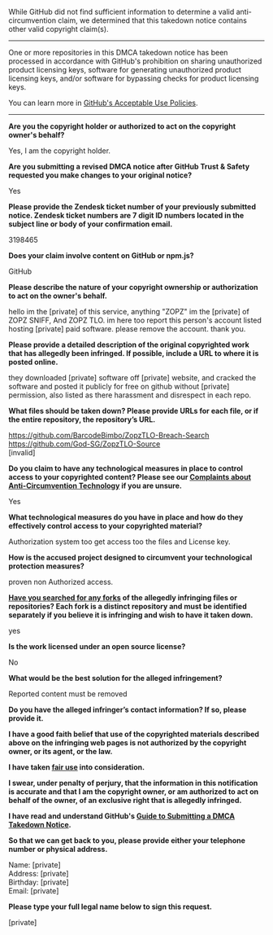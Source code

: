 While GitHub did not find sufficient information to determine a valid anti-circumvention claim, we determined that this takedown notice contains other valid copyright claim(s).

---

One or more repositories in this DMCA takedown notice has been processed in accordance with GitHub's prohibition on sharing unauthorized product licensing keys, software for generating unauthorized product licensing keys, and/or software for bypassing checks for product licensing keys.

You can learn more in [GitHub's Acceptable Use Policies](https://docs.github.com/en/github/site-policy/github-acceptable-use-policies).

---

**Are you the copyright holder or authorized to act on the copyright owner's behalf?**

Yes, I am the copyright holder.

**Are you submitting a revised DMCA notice after GitHub Trust & Safety requested you make changes to your original notice?**

Yes

**Please provide the Zendesk ticket number of your previously submitted notice. Zendesk ticket numbers are 7 digit ID numbers located in the subject line or body of your confirmation email.**

3198465

**Does your claim involve content on GitHub or npm.js?**

GitHub

**Please describe the nature of your copyright ownership or authorization to act on the owner's behalf.**

hello im the [private] of this service, anything "ZOPZ" im the [private] of ZOPZ SNIFF, And ZOPZ TLO. im here too report this person's account listed hosting [private] paid software. please remove the account. thank you.

**Please provide a detailed description of the original copyrighted work that has allegedly been infringed. If possible, include a URL to where it is posted online.**

they downloaded [private] software off [private] website, and cracked the software and posted it publicly for free on github without [private] permission, also listed as there harassment and disrespect in each repo.

**What files should be taken down? Please provide URLs for each file, or if the entire repository, the repository’s URL.**

https://github.com/BarcodeBimbo/ZopzTLO-Breach-Search  
https://github.com/God-SG/ZopzTLO-Source  
[invalid]

**Do you claim to have any technological measures in place to control access to your copyrighted content? Please see our <a href="https://docs.github.com/articles/guide-to-submitting-a-dmca-takedown-notice#complaints-about-anti-circumvention-technology">Complaints about Anti-Circumvention Technology</a> if you are unsure.**

Yes

**What technological measures do you have in place and how do they effectively control access to your copyrighted material?**

Authorization system too get access too the files and License key.

**How is the accused project designed to circumvent your technological protection measures?**

proven non Authorized access.

**<a href="https://docs.github.com/articles/dmca-takedown-policy#b-what-about-forks-or-whats-a-fork">Have you searched for any forks</a> of the allegedly infringing files or repositories? Each fork is a distinct repository and must be identified separately if you believe it is infringing and wish to have it taken down.**

yes

**Is the work licensed under an open source license?**

No

**What would be the best solution for the alleged infringement?**

Reported content must be removed

**Do you have the alleged infringer’s contact information? If so, please provide it.**

**I have a good faith belief that use of the copyrighted materials described above on the infringing web pages is not authorized by the copyright owner, or its agent, or the law.**

**I have taken <a href="https://www.lumendatabase.org/topics/22">fair use</a> into consideration.**

**I swear, under penalty of perjury, that the information in this notification is accurate and that I am the copyright owner, or am authorized to act on behalf of the owner, of an exclusive right that is allegedly infringed.**

**I have read and understand GitHub's <a href="https://docs.github.com/articles/guide-to-submitting-a-dmca-takedown-notice/">Guide to Submitting a DMCA Takedown Notice</a>.**

**So that we can get back to you, please provide either your telephone number or physical address.**

Name: [private]  
Address: [private]  
Birthday: [private]  
Email: [private]  

**Please type your full legal name below to sign this request.**

[private]  
